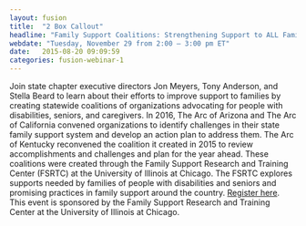 ```yaml
---
layout: fusion
title:  "2 Box Callout"
headline: "Family Support Coalitions: Strengthening Support to ALL Families"
webdate: "Tuesday, November 29 from 2:00 – 3:00 pm ET"
date:   2015-08-20 09:09:59
categories: fusion-webinar-1
---
```

Join state chapter executive directors Jon Meyers, Tony Anderson, and Stella Beard to learn about their efforts to improve support to families by creating statewide coalitions of organizations advocating for people with disabilities, seniors, and caregivers. In 2016, The Arc of Arizona and The Arc of California convened organizations to identify challenges in their state family support system and develop an action plan to address them. The Arc of Kentucky reconvened the coalition it created in 2015 to review accomplishments and challenges and plan for the year ahead. These coalitions were created through the Family Support Research and Training Center (FSRTC) at the University of Illinois at Chicago. The FSRTC explores supports needed by families of people with disabilities and seniors and promising practices in family support around the country. <a href="http://bit.ly/2ghyiPK">Register here</a>. 
This event is sponsored by the Family Support Research and Training Center at the University of Illinois at Chicago.
